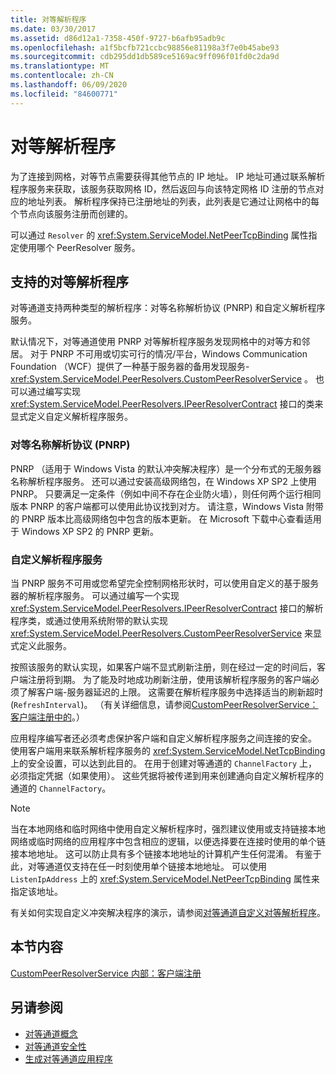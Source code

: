 ```yaml
---
title: 对等解析程序
ms.date: 03/30/2017
ms.assetid: d86d12a1-7358-450f-9727-b6afb95adb9c
ms.openlocfilehash: a1f5bcfb721ccbc98856e81198a3f7e0b45abe93
ms.sourcegitcommit: cdb295dd1db589ce5169ac9ff096f01fd0c2da9d
ms.translationtype: MT
ms.contentlocale: zh-CN
ms.lasthandoff: 06/09/2020
ms.locfileid: "84600771"
---
```

# <a name="peer-resolvers"></a>对等解析程序
为了连接到网格，对等节点需要获得其他节点的 IP 地址。 IP 地址可通过联系解析程序服务来获取，该服务获取网格 ID，然后返回与向该特定网格 ID 注册的节点对应的地址列表。 解析程序保持已注册地址的列表，此列表是它通过让网格中的每个节点向该服务注册而创建的。  
  
 可以通过 `Resolver` 的 <xref:System.ServiceModel.NetPeerTcpBinding> 属性指定使用哪个 PeerResolver 服务。  
  
## <a name="supported-peer-resolvers"></a>支持的对等解析程序  
 对等通道支持两种类型的解析程序：对等名称解析协议 (PNRP) 和自定义解析程序服务。  
  
 默认情况下，对等通道使用 PNRP 对等解析程序服务发现网格中的对等方和邻居。 对于 PNRP 不可用或切实可行的情况/平台，Windows Communication Foundation （WCF）提供了一种基于服务器的备用发现服务- <xref:System.ServiceModel.PeerResolvers.CustomPeerResolverService> 。 也可以通过编写实现 <xref:System.ServiceModel.PeerResolvers.IPeerResolverContract> 接口的类来显式定义自定义解析程序服务。  
  
### <a name="peer-name-resolution-protocol-pnrp"></a>对等名称解析协议 (PNRP)  
 PNRP （适用于 Windows Vista 的默认冲突解决程序）是一个分布式的无服务器名称解析程序服务。 还可以通过安装高级网络包，在 Windows XP SP2 上使用 PNRP。 只要满足一定条件（例如中间不存在企业防火墙），则任何两个运行相同版本 PNRP 的客户端都可以使用此协议找到对方。 请注意，Windows Vista 附带的 PNRP 版本比高级网络包中包含的版本更新。 在 Microsoft 下载中心查看适用于 Windows XP SP2 的 PNRP 更新。  
  
### <a name="custom-resolver-services"></a>自定义解析程序服务  
 当 PNRP 服务不可用或您希望完全控制网格形状时，可以使用自定义的基于服务器的解析程序服务。 可以通过编写一个实现 <xref:System.ServiceModel.PeerResolvers.IPeerResolverContract> 接口的解析程序类，或通过使用系统附带的默认实现 <xref:System.ServiceModel.PeerResolvers.CustomPeerResolverService> 来显式定义此服务。  
  
 按照该服务的默认实现，如果客户端不显式刷新注册，则在经过一定的时间后，客户端注册将到期。 为了能及时地成功刷新注册，使用该解析程序服务的客户端必须了解客户端-服务器延迟的上限。 这需要在解析程序服务中选择适当的刷新超时 (`RefreshInterval`)。 （有关详细信息，请参阅[CustomPeerResolverService：客户端注册中的](inside-the-custompeerresolverservice-client-registrations.md)。）  
  
 应用程序编写者还必须考虑保护客户端和自定义解析程序服务之间连接的安全。 使用客户端用来联系解析程序服务的 <xref:System.ServiceModel.NetTcpBinding> 上的安全设置，可以达到此目的。 在用于创建对等通道的 `ChannelFactory` 上，必须指定凭据（如果使用）。 这些凭据将被传递到用来创建通向自定义解析程序的通道的 `ChannelFactory`。  
  
> [!NOTE]
> 当在本地网络和临时网络中使用自定义解析程序时，强烈建议使用或支持链接本地网络或临时网络的应用程序中包含相应的逻辑，以便选择要在连接时使用的单个链接本地地址。 这可以防止具有多个链接本地地址的计算机产生任何混淆。 有鉴于此，对等通道仅支持在任一时刻使用单个链接本地地址。 可以使用 `ListenIpAddress` 上的 <xref:System.ServiceModel.NetPeerTcpBinding> 属性来指定该地址。  
  
 有关如何实现自定义冲突解决程序的演示，请参阅[对等通道自定义对等解析程序](https://docs.microsoft.com/previous-versions/dotnet/netframework-3.5/ms751466(v=vs.90))。  
  
## <a name="in-this-section"></a>本节内容  
 [CustomPeerResolverService 内部：客户端注册](inside-the-custompeerresolverservice-client-registrations.md)  
  
## <a name="see-also"></a>另请参阅

- [对等通道概念](peer-channel-concepts.md)
- [对等通道安全性](peer-channel-security.md)
- [生成对等通道应用程序](building-a-peer-channel-application.md)
